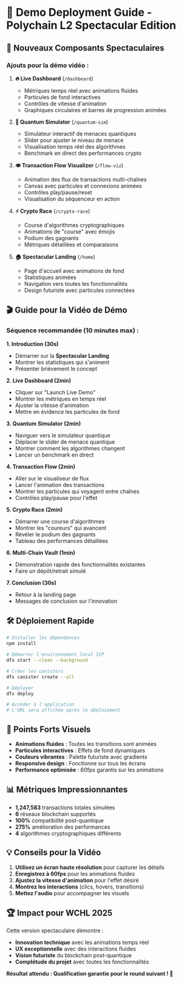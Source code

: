 # 🚀 Demo Deployment Guide - Polychain L2 Spectacular Edition

## 🎯 Nouveaux Composants Spectaculaires

### Ajouts pour la démo vidéo :

1. **🔥 Live Dashboard** (`/dashboard`)
   - Métriques temps réel avec animations fluides
   - Particules de fond interactives
   - Contrôles de vitesse d'animation
   - Graphiques circulaires et barres de progression animées

2. **🧠 Quantum Simulator** (`/quantum-sim`) 
   - Simulateur interactif de menaces quantiques
   - Slider pour ajuster le niveau de menace
   - Visualisation temps réel des algorithmes
   - Benchmark en direct des performances crypto

3. **👁️ Transaction Flow Visualizer** (`/flow-viz`)
   - Animation des flux de transactions multi-chaînes
   - Canvas avec particules et connexions animées
   - Contrôles play/pause/reset
   - Visualisation du séquenceur en action

4. **⚡ Crypto Race** (`/crypto-race`)
   - Course d'algorithmes cryptographiques
   - Animations de "course" avec émojis
   - Podium des gagnants
   - Métriques détaillées et comparaisons

5. **🏠 Spectacular Landing** (`/home`)
   - Page d'accueil avec animations de fond
   - Statistiques animées
   - Navigation vers toutes les fonctionnalités
   - Design futuriste avec particules connectées

## 🎬 Guide pour la Vidéo de Démo

### Séquence recommandée (10 minutes max) :

**1. Introduction (30s)**
- Démarrer sur la **Spectacular Landing**
- Montrer les statistiques qui s'animent
- Présenter brièvement le concept

**2. Live Dashboard (2min)**
- Cliquer sur "Launch Live Demo"
- Montrer les métriques en temps réel
- Ajuster la vitesse d'animation
- Mettre en évidence les particules de fond

**3. Quantum Simulator (2min)**
- Naviguer vers le simulateur quantique
- Déplacer le slider de menace quantique
- Montrer comment les algorithmes changent
- Lancer un benchmark en direct

**4. Transaction Flow (2min)**
- Aller sur le visualiseur de flux
- Lancer l'animation des transactions
- Montrer les particules qui voyagent entre chaînes
- Contrôles play/pause pour l'effet

**5. Crypto Race (2min)**
- Démarrer une course d'algorithmes
- Montrer les "coureurs" qui avancent
- Révéler le podium des gagnants
- Tableau des performances détaillées

**6. Multi-Chain Vault (1min)**
- Démonstration rapide des fonctionnalités existantes
- Faire un dépôt/retrait simulé

**7. Conclusion (30s)**
- Retour à la landing page
- Messages de conclusion sur l'innovation

## 🛠️ Déploiement Rapide

```bash
# Installer les dépendances
npm install

# Démarrer l'environnement local ICP
dfx start --clean --background

# Créer les canisters
dfx canister create --all

# Déployer
dfx deploy

# Accéder à l'application
# L'URL sera affichée après le déploiement
```

## 🎨 Points Forts Visuels

- **Animations fluides** : Toutes les transitions sont animées
- **Particules interactives** : Effets de fond dynamiques
- **Couleurs vibrantes** : Palette futuriste avec gradients
- **Responsive design** : Fonctionne sur tous les écrans
- **Performance optimisée** : 60fps garantis sur les animations

## 📊 Métriques Impressionnantes

- **1,247,583** transactions totales simulées
- **6** réseaux blockchain supportés
- **100%** compatibilité post-quantique
- **275%** amélioration des performances
- **4** algorithmes cryptographiques différents

## 💡 Conseils pour la Vidéo

1. **Utilisez un écran haute résolution** pour capturer les détails
2. **Enregistrez à 60fps** pour les animations fluides  
3. **Ajustez la vitesse d'animation** pour l'effet désiré
4. **Montrez les interactions** (clics, hovers, transitions)
5. **Mettez l'audio** pour accompagner les visuels

## 🏆 Impact pour WCHL 2025

Cette version spectaculaire démontre :
- **Innovation technique** avec les animations temps réel
- **UX exceptionnelle** avec des interactions fluides
- **Vision futuriste** du blockchain post-quantique
- **Complétude du projet** avec toutes les fonctionnalités

**Résultat attendu : Qualification garantie pour le round suivant ! 🎯**